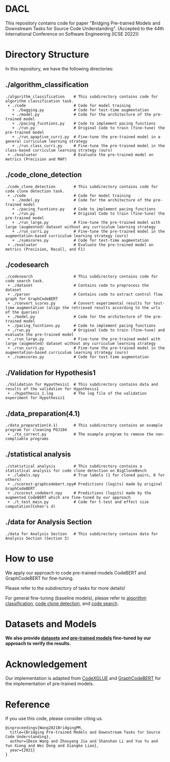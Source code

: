 # DACL

This repository contains code for paper "Bridging Pre-trained Models and Downstream Tasks for Source Code Understanding". (Accepted to the 44th International Conference on Software Engineering (ICSE 2022))
# Directory Structure
In this repository, we have the following directories:

## ./algorithm_classification


```
./algorithm_classification    # This subdirectory contains code for algorithm classification task.
 + ./code                     # Code for model training
   + ./bagging.py             # Code for test-time augmentation
   + ./model.py               # Code for the architecture of the pre-trained model
   + ./pacing_fucntions.py    # Code to implement pacing functions
   + ./run.py                 # Original Code to train (fine-tune) the pre-trained model
   + ./run_apaptive_curri.py  # Fine-tune the pre-trained model in a general curriculum learning strategy
   + ./run_class_curri.py     # Fine-tune the pre-trained model in the class-based curriculum learning strategy (ours)
 + ./evaluator                # Evaluate the pre-trained model on metrics (Precision and MAP)
```

## ./code_clone_detection


```
./code_clone_detection        # This subdirectory contains code for code clone detection task.
 + ./code                     # Code for model training
   + ./model.py               # Code for the architecture of the pre-trained model
   + ./pacing_fucntions.py    # Code to implement pacing functions
   + ./run.py                 # Original Code to train (fine-tune) the pre-trained model
   + ./run_large.py           # Fine-tune the pre-trained model with large (augmented) dataset without any curriculum learning strategy
   + ./run_curri.py           # Fine-tune the pre-trained model in the augmentation-based curriculum learning strategy (ours)
   + ./sumscores.py           # Code for test-time augmentation
 + ./evaluator                # Evaluate the pre-trained model on metrics (Precision, Recall, and F1)
```

## ./codesearch


```
./codesearch                  # This subdirectory contains code for code search task.
 + ./dataset                  # Contains code to preprocess the dataset
 + ./parser                   # Contains code to extract control flow graph for GraphCodeBERT
 + ./convert_scores.py        # Convert experimental results for test-time augmentation (align the retrieved results according to the urls of the queries)
 + ./model.py                 # Code for the architecture of the pre-trained model
 + ./pacing_fucntions.py      # Code to implement pacing functions
 + ./run.py                   # Original Code to train (fine-tune) and evaluate the pre-trained model
 + ./run_large.py             # Fine-tune the pre-trained model with large (augmented) dataset without any curriculum learning strategy
 + ./run_curri.py             # Fine-tune the pre-trained model in the augmentation-based curriculum learning strategy (ours)
 + ./sumscores.py             # Code for test-time augmentation
```

## ./Validation for Hypothesis1


```
./Validation for Hypothesis1  # This subdirectory contains data and results of the validation for Hypothesis1
 + ./hypothesis_1.log         # The log file of the validation experiment for Hypothesis1
```

## ./data_preparation(4.1)

```
./data_preparation(4.1)       # This subdirectory contains an example program for cleaning POJ104
 + ./to_correct.py            # The example program to remove the non-compliable programs 
```

## ./statistical analysis

```
./statistical analysis        # This subdirectory contains a statistical analysis for code clone detection on BigCloneBench
 + ./labels.npy               # True labels (1 for cloned pairs, 0 for others)
 + ./scorest-graphcodebert.npy# Predictions (logits) made by original GraphCodeBERT
 + ./scorest_codebert.npy     # Predictions (logits) made by the augmented CodeBERT which are fine-tuned by our approach 
 + ./t_test_main.py           # Code for t-test and effect size computation(Cohen's d) 
```

## ./data for Analysis Section

```
./data for Analysis Section   # This subdirectory contains data for Analysis Section (Section 5)
```

# How to use
We apply our approach to code pre-trained models CodeBERT and GraphCodeBERT for fine-tuning. 
  
  Please refer to the subdirectory of tasks for more details!


For general fine-tuning (baseline models), please refer to [algorithm classification](https://github.com/microsoft/CodeXGLUE/tree/main/Code-Code/Clone-detection-POJ-104), [code clone detection](https://github.com/microsoft/CodeXGLUE/tree/main/Code-Code/Clone-detection-BigCloneBench), and [code search](https://github.com/microsoft/CodeBERT/tree/master/GraphCodeBERT/codesearch).

# Datasets and Models 
**We also provide [datasets](https://zenodo.org/record/5376257#.YTC3oI4zZsY) and [pre-trained models](https://zenodo.org/record/5414294#.YTIb64gzY2w) fine-tuned by our approach to verify the results.**

# Acknowledgement
Our implementation is adapted from [CodeXGLUE](https://github.com/microsoft/CodeXGLUE) and [GraphCodeBERT](https://github.com/microsoft/CodeBERT/tree/master/GraphCodeBERT/codesearch) for the implementation of pre-trained models.

# Reference
If you use this code, please consider citing us.
```
@inproceedings{Wang2021BridgingPM,
  title={Bridging Pre-trained Models and Downstream Tasks for Source Code Understanding},
  author={Deze Wang and Zhouyang Jia and Shanshan Li and Yue Yu and Yun Xiong and Wei Dong and Xiangke Liao},
  year={2021}
}
```
